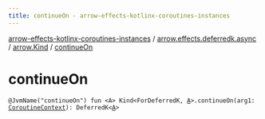 ```yaml
---
title: continueOn - arrow-effects-kotlinx-coroutines-instances
---
```


[arrow-effects-kotlinx-coroutines-instances](../../index.html) / [arrow.effects.deferredk.async](../index.html) / [arrow.Kind](index.html) / [continueOn](./continue-on.html)

# continueOn

`@JvmName("continueOn") fun <A> Kind<ForDeferredK, `[`A`](continue-on.html#A)`>.continueOn(arg1: `[`CoroutineContext`](https://kotlinlang.org/api/latest/jvm/stdlib/kotlin.coroutines/-coroutine-context/index.html)`): DeferredK<`[`A`](continue-on.html#A)`>`